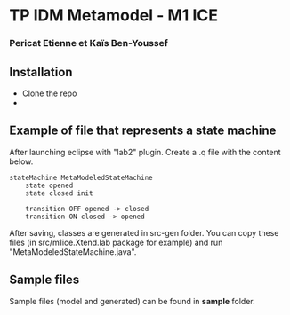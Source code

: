 # TP IDM Metamodel - M1 ICE
### Pericat Etienne et Kaïs Ben-Youssef

## Installation
- Clone the repo
-  
## Example of file that represents a state machine
After launching eclipse with "lab2" plugin. Create a .q file with the content below.
~~~~
stateMachine MetaModeledStateMachine
	state opened
	state closed init

	transition OFF opened -> closed
	transition ON closed -> opened
  ~~~~

After saving, classes are generated in src-gen folder. You can copy these files (in src/m1ice.Xtend.lab package for example) and run "MetaModeledStateMachine.java".

## Sample files
Sample files (model and generated) can be found in **sample** folder.
